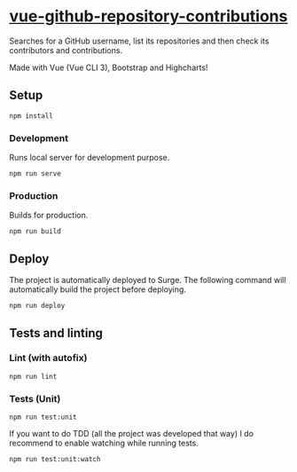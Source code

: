 # [vue-github-repository-contributions](http://vue-github-repository-contributions.surge.sh/)

Searches for a GitHub username, list its repositories and then check its contributors and contributions.

Made with Vue (Vue CLI 3), Bootstrap and Highcharts!

## Setup
```
npm install
```

### Development
Runs local server for development purpose.
```
npm run serve
```

### Production
Builds for production.
```
npm run build
```

## Deploy
The project is automatically deployed to Surge. The following command will automatically build the project before deploying.
```
npm run deploy
```

## Tests and linting

### Lint (with autofix)
```
npm run lint
```

### Tests (Unit)
```
npm run test:unit
```

If you want to do TDD (all the project was developed that way) I do recommend to enable watching while running tests.
```
npm run test:unit:watch
```
